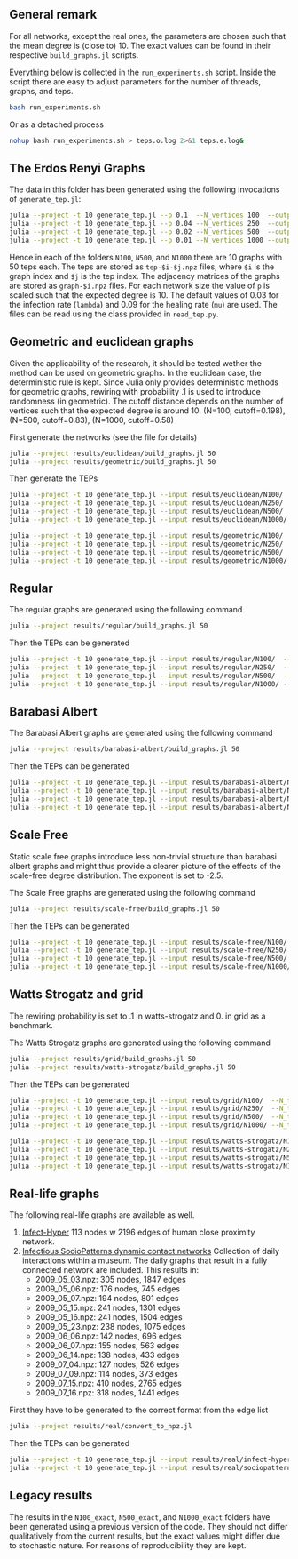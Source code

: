 ## General remark

For all networks, except the real ones, the parameters are chosen such that the mean degree is (close to) 10.
The exact values can be found in their respective `build_graphs.jl` scripts.

Everything below is collected in the `run_experiments.sh` script.
Inside the script there are easy to adjust parameters for the number of threads, graphs, and teps.
```bash
bash run_experiments.sh
```
Or as a detached process
```bash
nohup bash run_experiments.sh > teps.o.log 2>&1 teps.e.log&
```

## The Erdos Renyi Graphs

The data in this folder has been generated using the following invocations of `generate_tep.jl`:

```bash
julia --project -t 10 generate_tep.jl --p 0.1  --N_vertices 100  --output results/erdos-renyi/N100/  --N_graphs 50 --N_teps 100
julia --project -t 10 generate_tep.jl --p 0.04 --N_vertices 250  --output results/erdos-renyi/N250/  --N_graphs 50 --N_teps 100
julia --project -t 10 generate_tep.jl --p 0.02 --N_vertices 500  --output results/erdos-renyi/N500/  --N_graphs 50 --N_teps 100
julia --project -t 10 generate_tep.jl --p 0.01 --N_vertices 1000 --output results/erdos-renyi/N1000/ --N_graphs 50 --N_teps 100
```

Hence in each of the folders `N100`, `N500`, and `N1000` there are 10 graphs with 50 teps each.
The teps are stored as `tep-$i-$j.npz` files, where `$i` is the graph index and `$j` is the tep index.
The adjacency matrices of the graphs are stored as `graph-$i.npz` files.
For each network size the value of `p` is scaled such that the expected degree is 10.
The default values of 0.03 for the infection rate (`lambda`) and 0.09 for the healing rate (`mu`) are used.
The files can be read using the class provided in `read_tep.py`.

## Geometric and euclidean graphs

Given the applicability of the research, it should be tested wether the method can be used on geometric graphs.
In the euclidean case, the deterministic rule is kept.
Since Julia only provides deterministic methods for geometric graphs, rewiring with probability .1 is used to introduce randomness (in geometric).
The cutoff distance depends on the number of vertices such that the expected degree is around 10.
(N=100, cutoff=0.198), (N=500, cutoff=0.83), (N=1000, cutoff=0.58)

First generate the networks (see the file for details)
```bash
julia --project results/euclidean/build_graphs.jl 50
julia --project results/geometric/build_graphs.jl 50
```
Then generate the TEPs
```bash
julia --project -t 10 generate_tep.jl --input results/euclidean/N100/  --N_teps 100 --output results/euclidean/N100/
julia --project -t 10 generate_tep.jl --input results/euclidean/N250/  --N_teps 100 --output results/euclidean/N100/
julia --project -t 10 generate_tep.jl --input results/euclidean/N500/  --N_teps 100 --output results/euclidean/N500/
julia --project -t 10 generate_tep.jl --input results/euclidean/N1000/ --N_teps 100 --output results/euclidean/N1000/
```
```bash
julia --project -t 10 generate_tep.jl --input results/geometric/N100/  --N_teps 100 --output results/geometric/N100/
julia --project -t 10 generate_tep.jl --input results/geometric/N250/  --N_teps 100 --output results/geometric/N100/
julia --project -t 10 generate_tep.jl --input results/geometric/N500/  --N_teps 100 --output results/geometric/N500/
julia --project -t 10 generate_tep.jl --input results/geometric/N1000/ --N_teps 100 --output results/geometric/N1000/
```
## Regular

The regular graphs are generated using the following command
```bash
julia --project results/regular/build_graphs.jl 50
```
Then the TEPs can be generated
```bash
julia --project -t 10 generate_tep.jl --input results/regular/N100/  --N_teps 100 --output results/regular/N100/
julia --project -t 10 generate_tep.jl --input results/regular/N250/  --N_teps 100 --output results/regular/N250/
julia --project -t 10 generate_tep.jl --input results/regular/N500/  --N_teps 100 --output results/regular/N500/
julia --project -t 10 generate_tep.jl --input results/regular/N1000/ --N_teps 100 --output results/regular/N1000/
```

## Barabasi Albert

The Barabasi Albert graphs are generated using the following command
```bash
julia --project results/barabasi-albert/build_graphs.jl 50
```
Then the TEPs can be generated
```bash
julia --project -t 10 generate_tep.jl --input results/barabasi-albert/N100/  --N_teps 100 --output results/barabasi-albert/N100/
julia --project -t 10 generate_tep.jl --input results/barabasi-albert/N250/  --N_teps 100 --output results/barabasi-albert/N250/
julia --project -t 10 generate_tep.jl --input results/barabasi-albert/N500/  --N_teps 100 --output results/barabasi-albert/N500/
julia --project -t 10 generate_tep.jl --input results/barabasi-albert/N1000/ --N_teps 100 --output results/barabasi-albert/N1000/
```

## Scale Free

Static scale free graphs introduce less non-trivial structure than barabasi albert graphs and might thus provide a
clearer picture of the effects of the scale-free degree distribution.
The exponent is set to -2.5.

The Scale Free graphs are generated using the following command
```bash
julia --project results/scale-free/build_graphs.jl 50
```
Then the TEPs can be generated
```bash
julia --project -t 10 generate_tep.jl --input results/scale-free/N100/  --N_teps 100 --output results/scale-free/N100/
julia --project -t 10 generate_tep.jl --input results/scale-free/N250/  --N_teps 100 --output results/scale-free/N250/
julia --project -t 10 generate_tep.jl --input results/scale-free/N500/  --N_teps 100 --output results/scale-free/N500/
julia --project -t 10 generate_tep.jl --input results/scale-free/N1000/ --N_teps 100 --output results/scale-free/N1000/
```

## Watts Strogatz and grid

The rewiring probability is set to .1 in watts-strogatz and 0. in grid as a benchmark.

The Watts Strogatz graphs are generated using the following command
```bash
julia --project results/grid/build_graphs.jl 50
julia --project results/watts-strogatz/build_graphs.jl 50
```
Then the TEPs can be generated
```bash
julia --project -t 10 generate_tep.jl --input results/grid/N100/  --N_teps 100 --output results/grid/N100/
julia --project -t 10 generate_tep.jl --input results/grid/N250/  --N_teps 100 --output results/grid/N250/
julia --project -t 10 generate_tep.jl --input results/grid/N500/  --N_teps 100 --output results/grid/N500/
julia --project -t 10 generate_tep.jl --input results/grid/N1000/ --N_teps 100 --output results/grid/N1000/
```
```bash
julia --project -t 10 generate_tep.jl --input results/watts-strogatz/N100/  --N_teps 100 --output results/watts-strogatz/N100/
julia --project -t 10 generate_tep.jl --input results/watts-strogatz/N250/  --N_teps 100 --output results/watts-strogatz/N250/
julia --project -t 10 generate_tep.jl --input results/watts-strogatz/N500/  --N_teps 100 --output results/watts-strogatz/N500/
julia --project -t 10 generate_tep.jl --input results/watts-strogatz/N1000/ --N_teps 100 --output results/watts-strogatz/N1000/
```

## Real-life graphs

The following real-life graphs are available as well.

1. [Infect-Hyper](https://networkrepository.com/infect-hyper.php) 113 nodes w 2196 edges of human close proximity network.
2. [Infectious SocioPatterns dynamic contact networks](http://www.sociopatterns.org/datasets/infectious-sociopatterns-dynamic-contact-networks/) Collection of daily interactions within a museum. The daily graphs that result in a fully connected network are included. This results in:
    * 2009_05_03.npz: 305 nodes, 1847 edges
    * 2009_05_06.npz: 176 nodes, 745 edges
    * 2009_05_07.npz: 194 nodes, 801 edges
    * 2009_05_15.npz: 241 nodes, 1301 edges
    * 2009_05_16.npz: 241 nodes, 1504 edges
    * 2009_05_23.npz: 238 nodes, 1075 edges
    * 2009_06_06.npz: 142 nodes, 696 edges
    * 2009_06_07.npz: 155 nodes, 563 edges
    * 2009_06_14.npz: 138 nodes, 433 edges
    * 2009_07_04.npz: 127 nodes, 526 edges
    * 2009_07_09.npz: 114 nodes, 373 edges
    * 2009_07_15.npz: 410 nodes, 2765 edges
    * 2009_07_16.npz: 318 nodes, 1441 edges

First they have to be generated to the correct format from the edge list
```bash
julia --project results/real/convert_to_npz.jl
```
Then the TEPs can be generated
```bash
julia --project -t 10 generate_tep.jl --input results/real/infect-hyper --N_teps 100 --output results/real/infect-hyper
julia --project -t 10 generate_tep.jl --input results/real/sociopatterns --N_teps 100 --output results/real/sociopatterns
```

## Legacy results
The results in the `N100_exact`, `N500_exact`, and `N1000_exact` folders have been generated using a previous version of the code.
They should not differ qualitatively from the current results, but the exact values might differ due to stochastic nature.
For reasons of reproducibility they are kept.
